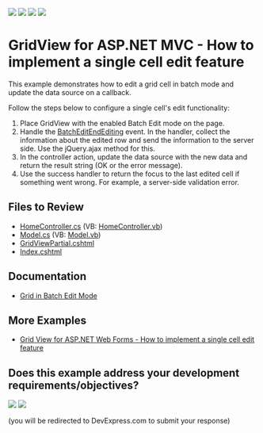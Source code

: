 <!-- default badges list -->
![](https://img.shields.io/endpoint?url=https://codecentral.devexpress.com/api/v1/VersionRange/128551606/24.2.1%2B)
[![](https://img.shields.io/badge/Open_in_DevExpress_Support_Center-FF7200?style=flat-square&logo=DevExpress&logoColor=white)](https://supportcenter.devexpress.com/ticket/details/T498424)
[![](https://img.shields.io/badge/📖_How_to_use_DevExpress_Examples-e9f6fc?style=flat-square)](https://docs.devexpress.com/GeneralInformation/403183)
[![](https://img.shields.io/badge/💬_Leave_Feedback-feecdd?style=flat-square)](#does-this-example-address-your-development-requirementsobjectives)
<!-- default badges end -->
# GridView for ASP.NET MVC - How to implement a single cell edit feature

This example demonstrates how to edit a grid cell in batch mode and update the data source on a callback.

Follow the steps below to configure a single cell's edit functionality:

1. Place GridView with the enabled Batch Edit mode on the page.
2. Handle the [BatchEditEndEditing](https://docs.devexpress.com/AspNet/js-ASPxClientGridView.BatchEditEndEditing) event. In the handler, collect the information about the edited row and send the information to the server side. Use the jQuery.ajax method for this.
3. In the controller action, update the data source with the new data and return the result string (OK or the error message).
4. Use the success handler to return the focus to the last edited cell if something went wrong. For example, a server-side validation error.

## Files to Review

* [HomeController.cs](./CS/E430_MVC/Controllers/HomeController.cs) (VB: [HomeController.vb](./VB/E430_MVC/Controllers/HomeController.vb))
* [Model.cs](./CS/E430_MVC/Models/Model.cs) (VB: [Model.vb](./VB/E430_MVC/Models/Model.vb))
* [GridViewPartial.cshtml](./CS/E430_MVC/Views/Home/GridViewPartial.cshtml)
* [Index.cshtml](./CS/E430_MVC/Views/Home/Index.cshtml)

## Documentation

* [Grid in Batch Edit Mode](https://docs.devexpress.com/AspNetMvc/16147/components/grid-view/data-editing-and-validation/batch-edit)

## More Examples

* [Grid View for ASP.NET Web Forms - How to implement a single cell edit feature](https://github.com/DevExpress-Examples/asp-net-web-forms-grid-single-cell-editing)
<!-- feedback -->
## Does this example address your development requirements/objectives?

[<img src="https://www.devexpress.com/support/examples/i/yes-button.svg"/>](https://www.devexpress.com/support/examples/survey.xml?utm_source=github&utm_campaign=asp-net-mvc-grid-single-cell-editing&~~~was_helpful=yes) [<img src="https://www.devexpress.com/support/examples/i/no-button.svg"/>](https://www.devexpress.com/support/examples/survey.xml?utm_source=github&utm_campaign=asp-net-mvc-grid-single-cell-editing&~~~was_helpful=no)

(you will be redirected to DevExpress.com to submit your response)
<!-- feedback end -->
